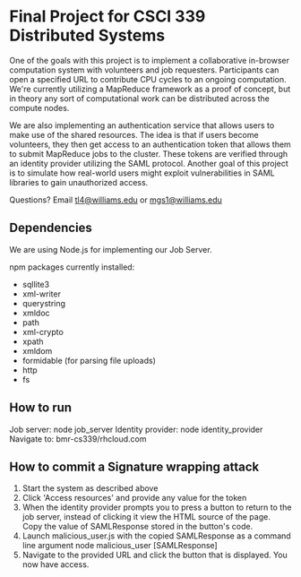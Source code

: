 # Final Project for CSCI 339 Distributed Systems

One of the goals with this project is to implement a collaborative in-browser computation system with volunteers and job requesters. Participants can open a specified URL to contribute CPU cycles to an ongoing computation. We're currently utilizing a MapReduce framework as a proof of concept, but in theory any sort of computational work can be distributed across the compute nodes. 

We are also implementing an authentication service that allows users to make use of the shared resources. The idea is that if users become volunteers, they then get access to an authentication token that allows them to submit MapReduce jobs to the cluster. These tokens are verified through an identity provider utilizing the SAML protocol. Another goal of this project is to simulate how real-world users might exploit vulnerabilities in SAML libraries to gain unauthorized access.

Questions?
Email tl4@williams.edu or mgs1@williams.edu

## Dependencies

We are using Node.js for implementing our Job Server.

npm packages currently installed:
- sqllite3
- xml-writer
- querystring
- xmldoc
- path
- xml-crypto
- xpath
- xmldom
- formidable (for parsing file uploads)
- http
- fs

## How to run

Job server: 
	node job_server
Identity provider:
	node identity_provider
Navigate to:
	bmr-cs339/rhcloud.com 

## How to commit a Signature wrapping attack

1) Start the system as described above
2) Click 'Access resources' and provide any value for the token
3) When the identity provider prompts you to press a button to return to the job server, instead of clicking it view the HTML source of the page. Copy the value of SAMLResponse stored in the button's code.
4) Launch malicious_user.js with the copied SAMLResponse as a command line argument
	node malicious_user [SAMLResponse]
5) Navigate to the provided URL and click the button that is displayed. You now have access. 

